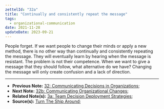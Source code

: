 ```yaml
---
zettelId: "32a"
title: "Continually and consistently repeat the message"
tags:
  - organizational-communication
date: 2021-11-28
updateDate: 2023-09-21
---
```


People forget. If we want people to change their minds or apply a new method, there is no other way than continually and consistently repeating the message. They will eventually learn by hearing when the message is resistant. The problem is not their competence. When we want to give a message that they should follow, what alternative do we have? Changing the message will only create confusion and a lack of direction.

---

- **Previous Note:** [32: Communicating Decisions in Organizations](/notes/32/);
- **Next Note:** [32b: Communicating Organizational Changes](/notes/32b/);
- **Related Note(s):** [3a: Team Decision Deployment Strategies](/notes/3a/);
- **Source(s):** [Turn The Ship Around](/books/turn-the-ship-around-summary-book-chapter-notes/);
